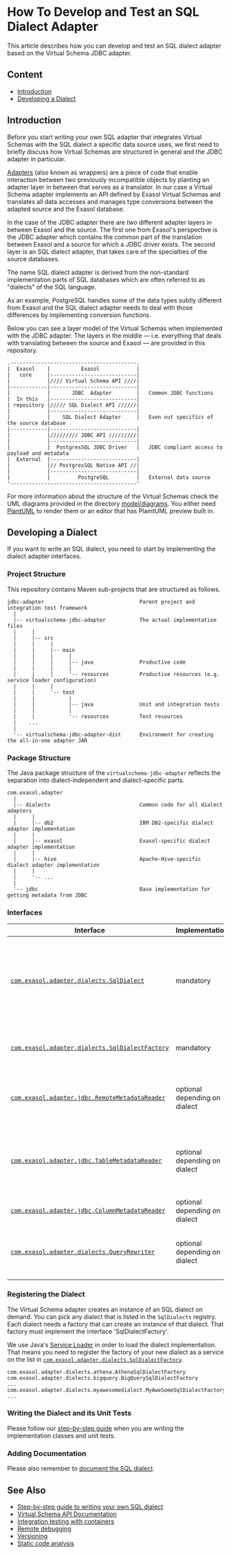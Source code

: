 # How To Develop and Test an SQL Dialect Adapter

This article describes how you can develop and test an SQL dialect adapter based on the Virtual Schema JDBC adapter.

## Content

* [Introduction](#introduction)
* [Developing a Dialect](#developing-a-dialect)

## Introduction

Before you start writing your own SQL adapter that integrates Virtual Schemas with the SQL dialect a specific data source uses, we first need to briefly discuss how Virtual Schemas are structured in general and the JDBC adapter in particular.

[Adapters](https://www.gofpatterns.com/structural-design-patterns/structural-patterns/adapter-pattern.php) (also known as wrappers) are a piece of code that enable interaction between two previously incompatible objects by planting an adapter layer in between that serves as a translator. 
In our case a Virtual Schema adapter implements an API defined by Exasol Virtual Schemas and translates all data accesses and manages type conversions between the adapted source and the Exasol database.

In the case of the JDBC adapter there are _two_ different adapter layers in between Exasol and the source. 
The first one from Exasol's perspective is the JDBC adapter which contains the common part of the translation between Exasol and a source for which a JDBC driver exists. 
The second layer is an SQL dialect adapter, that takes care of the specialties of the source databases.

The name SQL dialect adapter is derived from the non-standard implementation parts of SQL databases which are often referred to as "dialects" of the SQL language.

As an example, PostgreSQL handles some of the data types subtly different from Exasol and the SQL dialect adapter needs to deal with those differences by implementing conversion functions.

Below you can see a layer model of the Virtual Schemas when implemented with the JDBC adapter.
 The layers in the middle &mdash; i.e. everything that deals with translating between the source and Exasol &mdash; are provided in this repository.

    .-----------------------------------------.
    |  Exasol    |          Exasol            |
    |   core     |----------------------------|
    |            |//// Virtual Schema API ////|
    |------------|----------------------------|
    |            |       JDBC  Adapter        |   Common JDBC functions
    |  In this   |----------------------------|
    | repository |///// SQL Dialect API //////|
    |            |----------------------------|
    |            |    SQL Dialect Adapter     |   Even out specifics of the source database
    |------------|----------------------------|
    |            |///////// JDBC API /////////|
    |            |----------------------------|
    |            |  PostgresSQL JDBC Driver   |   JDBC compliant access to payload and metadata
    |  External  |----------------------------|
    |            |// PostgresSQL Native API //|
    |            |----------------------------|
    |            |         PostgreSQL         |   External data source
    '-----------------------------------------'

For more information about the structure of the Virtual Schemas check the UML diagrams provided in the directory [model/diagrams](../../../model/diagrams). You either need [PlantUML](http://plantuml.com/) to render them or an editor that has PlamtUML preview built in.

## Developing a Dialect

If you want to write an SQL dialect, you need to start by implementing the dialect adapter interfaces.

### Project Structure

This repository contains Maven sub-projects that are structured as follows. 

    jdbc-adapter                               Parent project and integration test framework
      |
      |-- virtualschema-jdbc-adapter           The actual implementation files
      |     |
      |     |-- src
      |     |     |
      |     |     |-- main
      |     |     |     |
      |     |     |     |-- java               Productive code
      |     |     |     |
      |     |     |     '-- resources          Productive resources (e.g. service loader configuration)
      |     |     |
      |     |     '-- test
      |     |           |
      |     |           |-- java               Unit and integration tests
      |     |           |
      |     |           '-- resources          Test resources
      |    ...     
      |
      '-- virtualschema-jdbc-adapter-dist      Environment for creating the all-in-one adapter JAR

### Package Structure

The Java package structure of the `virtualschema-jdbc-adapter` reflects the separation into dialect-independent and dialect-specific parts. 

    com.exasol.adapter
      |
      |-- dialects                             Common code for all dialect adapters
      |     |
      |     |-- db2                            IBM DB2-specific dialect adapter implementation
      |     |
      |     |-- exasol                         Exasol-specific dialect adapter implementation
      |     |
      |     |-- hive                           Apache-Hive-specific dialect adapter implementation
      |     |
      |     '-- ...
      |
      '-- jdbc                                 Base implementation for getting metadata from JDBC

### Interfaces

| Interface                                                                                                                                                         | Implementation                | Purpose                                                                                |
|-------------------------------------------------------------------------------------------------------------------------------------------------------------------|-------------------------------|----------------------------------------------------------------------------------------|
| [`com.exasol.adapter.dialects.SqlDialect`](../../../jdbc-adapter/virtualschema-jdbc-adapter/src/main/java/com/exasol/adapter/dialects/SqlDialect.java)               | mandatory                     | Define capabilities and which kind of support the dialect has for catalogs and schemas |
| [`com.exasol.adapter.dialects.SqlDialectFactory`](../../../jdbc-adapter/virtualschema-jdbc-adapter/src/main/java/com/exasol/adapter/dialects/SqlDialectFactory.java) | mandatory                     | Provide a way to instantiate the SQL dialect                                           |
| [`com.exasol.adapter.jdbc.RemoteMetadataReader`](../../../jdbc-adapter/virtualschema-jdbc-adapter/src/main/java/com/exasol/adapter/jdbc/RemoteMetadataReader.java)   | optional depending on dialect | Read top-level metadata and find remote tables                                         |
| [`com.exasol.adapter.jdbc.TableMetadataReader`](../../../jdbc-adapter/virtualschema-jdbc-adapter/src/main/java/com/exasol/adapter/jdbc/TableMetadataReader.java)     | optional depending on dialect | Decide which tables should be mapped and map data on table level                       |
| [`com.exasol.adapter.jdbc.ColumnMetadataReader`](../../../jdbc-adapter/virtualschema-jdbc-adapter/src/main/java/com/exasol/adapter/jdbc/ColumnMetadataReader.java)   | optional depending on dialect | Map data on column level                                                               |
| [`com.exasol.adapter.dialects.QueryRewriter`](../../../jdbc-adapter/virtualschema-jdbc-adapter/src/main/java/com/exasol/adapter/dialects/QueryRewriter.java)         | optional depending on dialect | Rewrite the original query into a dialect-specific one                                 |

### Registering the Dialect

The Virtual Schema adapter creates an instance of an SQL dialect on demand. You can pick any dialect that is listed in the `SqlDialects` registry. Each dialect needs a factory that can create an instance of that dialect. That factory must implement the interface 'SqlDialectFactory'.

We use Java's [Service Loader](https://docs.oracle.com/javase/8/docs/api/java/util/ServiceLoader.html) in order to load the dialect implementation. That means you need to register the factory of your new dialect as a service on the list in [`com.exasol.adapter.dialects.SqlDialectFactory`](../../../jdbc-adapter/virtualschema-jdbc-adapter/src/main/resources/META-INF/services/com.exasol.adapter.dialects.SqlDialectFactory).

```properties
com.exasol.adapter.dialects.athena.AthenaSqlDialectFactory
com.exasol.adapter.dialects.bigquery.BigQuerySqlDialectFactory
...
com.exasol.adapter.dialects.myawesomedialect.MyAweSomeSqlDialectFactory
...
```

### Writing the Dialect and its Unit Tests

Please follow our [step-by-step guide](step_by_step_guide_to_writing_your_own_dialect.md) when you are writing the implementation classes and unit tests. 

### Adding Documentation

Please also remember to [document the SQL dialect](../../dialects).

## See Also

* [Step-by-step guide to writing your own SQL dialect](step_by_step_guide_to_writing_your_own_dialect.md)
* [Virtual Schema API Documentation](../virtual_schema_api.md)
* [Integration testing with containers](integration_testing_with_containers.md)
* [Remote debugging](../remote_debugging.md)
* [Versioning](../versioning.md)
* [Static code analysis](../static_code_analysis.md)
